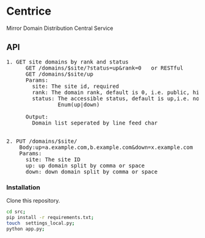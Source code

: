 # Centrice
Mirror Domain Distribution Central Service


## API

<pre>
1. GET site domains by rank and status
      GET /domains/$site/?status=up&rank=0   or RESTful
      GET /domains/$site/up
      Params:
        site: The site id, required
        rank: The domain rank, default is 0, i.e. public, higher rank requires higher authority.
        status: The accessible status, default is up,i.e. not blocked.
                Enum(up|down)

      Output:
        Domain list seperated by line feed char


2. PUT /domains/$site/
    Body:up=a.example.com,b.example.com&down=x.example.com
    Params:
      site: The site ID
      up: up domain split by comma or space
      down: down domain split by comma or space
</pre>

### Installation
Clone this repository.
```bash
cd src;
pip install -r requirements.txt;
touch  settings_local.py;
python app.py;
```
